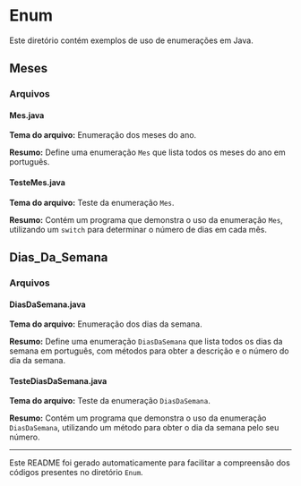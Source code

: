 # Enum

Este diretório contém exemplos de uso de enumerações em Java.

## Meses

### Arquivos

#### Mes.java
**Tema do arquivo:** Enumeração dos meses do ano.

**Resumo:** Define uma enumeração `Mes` que lista todos os meses do ano em português.

#### TesteMes.java
**Tema do arquivo:** Teste da enumeração `Mes`.

**Resumo:** Contém um programa que demonstra o uso da enumeração `Mes`, utilizando um `switch` para determinar o número de dias em cada mês.

## Dias_Da_Semana

### Arquivos

#### DiasDaSemana.java
**Tema do arquivo:** Enumeração dos dias da semana.

**Resumo:** Define uma enumeração `DiasDaSemana` que lista todos os dias da semana em português, com métodos para obter a descrição e o número do dia da semana.

#### TesteDiasDaSemana.java
**Tema do arquivo:** Teste da enumeração `DiasDaSemana`.

**Resumo:** Contém um programa que demonstra o uso da enumeração `DiasDaSemana`, utilizando um método para obter o dia da semana pelo seu número.

---

Este README foi gerado automaticamente para facilitar a compreensão dos códigos presentes no diretório `Enum`.
